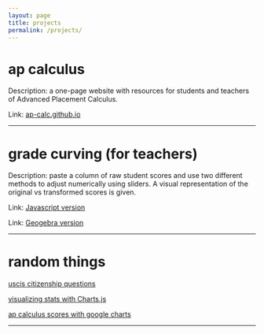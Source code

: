 ```yaml
---
layout: page
title: projects
permalink: /projects/
---
```


# ap calculus

Description: a one-page website with resources for students and teachers of Advanced Placement Calculus.

Link: <a href="https://ap-calc.github.io" target="_blank">ap-calc.github.io</a>

---

# grade curving (for teachers)

Description: paste a column of raw student scores and use two different methods to adjust numerically using sliders. A visual representation of the original vs transformed scores is given. 

Link: <a href="https://ap-calc.github.io/gcc/index.html" target="_blank"> Javascript version </a> 

Link: <a href="https://ap-calc.github.io/gcc1/index.html" target="_blank"> Geogebra version </a>

---

# random things

<a href="https://ap-calc.github.io/uscis/" target="_blank"> uscis citizenship questions </a>

<a href="https://ap-calc.github.io/running/" target="_blank">visualizing stats with Charts.js</a>

<a href="https://ap-calc.github.io/apscore/" target="_blank">ap calculus scores with google charts</a>

---
